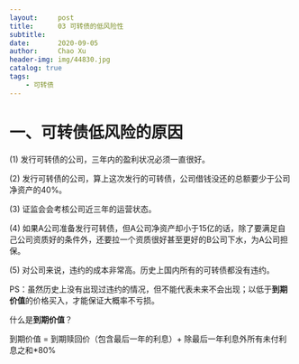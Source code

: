 ```yaml
---
layout:     post
title:      03 可转债的低风险性
subtitle:   
date:       2020-09-05
author:     Chao Xu
header-img: img/44830.jpg
catalog: true
tags:
    - 可转债
---
```


# 一、可转债低风险的原因

(1) 发行可转债的公司，三年内的盈利状况必须一直很好。

(2) 发行可转债的公司，算上这次发行的可转债，公司借钱没还的总额要少于公司净资产的40%。

(3) 证监会会考核公司近三年的运营状态。

(4) 如果A公司准备发行可转债，但A公司净资产却小于15亿的话，除了要满足自己公司资质好的条件外，还要拉一个资质很好甚至更好的B公司下水，为A公司担保。

(5) 对公司来说，违约的成本非常高。历史上国内所有的可转债都没有违约。

PS：虽然历史上没有出现过违约的情况，但不能代表未来不会出现；以低于**到期价值**的价格买入，才能保证大概率不亏损。

什么是**到期价值**？

到期价值 = 到期赎回价（包含最后一年的利息）+ 除最后一年利息外所有未付利息之和*80%
